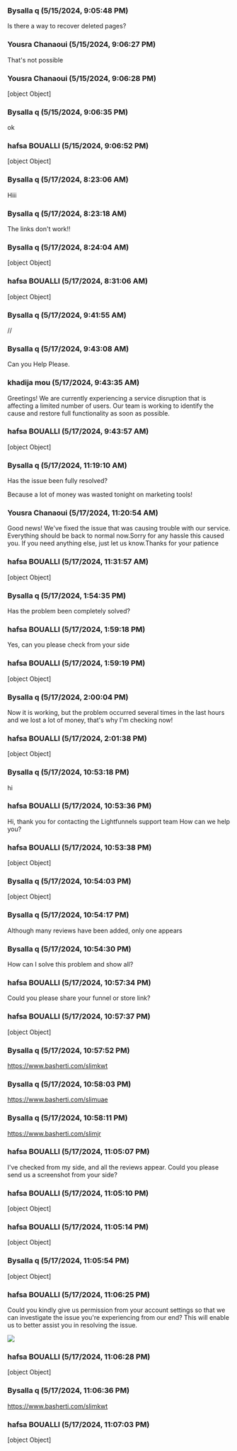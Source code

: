 ### Bysalla q (5/15/2024, 9:05:48 PM)

Is there a way to recover deleted pages?

### Yousra Chanaoui (5/15/2024, 9:06:27 PM)

That's not possible 

### Yousra Chanaoui (5/15/2024, 9:06:28 PM)

[object Object]

### Bysalla q (5/15/2024, 9:06:35 PM)

ok

### hafsa BOUALLI (5/15/2024, 9:06:52 PM)

[object Object]

### Bysalla q (5/17/2024, 8:23:06 AM)

Hiii

### Bysalla q (5/17/2024, 8:23:18 AM)

The links don't work!!

### Bysalla q (5/17/2024, 8:24:04 AM)

[object Object]

### hafsa BOUALLI (5/17/2024, 8:31:06 AM)

[object Object]

### Bysalla q (5/17/2024, 9:41:55 AM)

//

### Bysalla q (5/17/2024, 9:43:08 AM)

Can you Help Please.

### khadija mou (5/17/2024, 9:43:35 AM)

Greetings!
We are currently experiencing a service disruption that is affecting a limited number of users. Our team is working to identify the cause and restore full functionality as soon as possible.

### hafsa BOUALLI (5/17/2024, 9:43:57 AM)

[object Object]

### Bysalla q (5/17/2024, 11:19:10 AM)

Has the issue been fully resolved?

Because a lot of money was wasted tonight on marketing tools!

### Yousra Chanaoui (5/17/2024, 11:20:54 AM)

Good news! We've fixed the issue that was causing trouble with our service. Everything should be back to normal now.Sorry for any hassle this caused you. If you need anything else, just let us know.Thanks for your patience

### hafsa BOUALLI (5/17/2024, 11:31:57 AM)

[object Object]

### Bysalla q (5/17/2024, 1:54:35 PM)

Has the problem been completely solved?

### hafsa BOUALLI (5/17/2024, 1:59:18 PM)

Yes, can you please check from your side

### hafsa BOUALLI (5/17/2024, 1:59:19 PM)

[object Object]

### Bysalla q (5/17/2024, 2:00:04 PM)

Now it is working, but the problem occurred several times in the last hours and we lost a lot of money, that's why I'm checking now!

### hafsa BOUALLI (5/17/2024, 2:01:38 PM)

[object Object]

### Bysalla q (5/17/2024, 10:53:18 PM)

hi

### hafsa BOUALLI (5/17/2024, 10:53:36 PM)

Hi, thank you for contacting the Lightfunnels support team
How can we help you?

### hafsa BOUALLI (5/17/2024, 10:53:38 PM)

[object Object]

### Bysalla q (5/17/2024, 10:54:03 PM)

[object Object]

### Bysalla q (5/17/2024, 10:54:17 PM)

Although many reviews have been added, only one appears

### Bysalla q (5/17/2024, 10:54:30 PM)

How can I solve this problem and show all?

### hafsa BOUALLI (5/17/2024, 10:57:34 PM)

Could you please share your funnel or store link?

### hafsa BOUALLI (5/17/2024, 10:57:37 PM)

[object Object]

### Bysalla q (5/17/2024, 10:57:52 PM)

https://www.basherti.com/slimkwt

### Bysalla q (5/17/2024, 10:58:03 PM)

https://www.basherti.com/slimuae

### Bysalla q (5/17/2024, 10:58:11 PM)

https://www.basherti.com/slimjr

### hafsa BOUALLI (5/17/2024, 11:05:07 PM)

I've checked from my side, and all the reviews appear. Could you please send us a screenshot from your side?

### hafsa BOUALLI (5/17/2024, 11:05:10 PM)

[object Object]

### hafsa BOUALLI (5/17/2024, 11:05:14 PM)

[object Object]

### Bysalla q (5/17/2024, 11:05:54 PM)

[object Object]

### hafsa BOUALLI (5/17/2024, 11:06:25 PM)

Could you kindly give us permission from your account settings so that we can investigate the issue you're experiencing from our end? This will enable us to better assist you in resolving the issue.


![](https://storage.crisp.chat/users/upload/operator/77cc42314787b400/d35cced9-c1a9-49e7-9b4b-827547_1r8fjjc.png)

### hafsa BOUALLI (5/17/2024, 11:06:28 PM)

[object Object]

### Bysalla q (5/17/2024, 11:06:36 PM)

https://www.basherti.com/slimkwt

### hafsa BOUALLI (5/17/2024, 11:07:03 PM)

[object Object]
